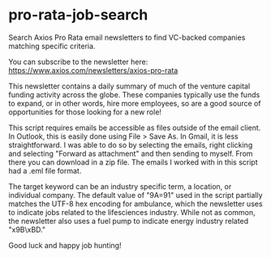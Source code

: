 # pro-rata-job-search
Search Axios Pro Rata email newsletters to find VC-backed companies matching specific criteria. 

You can subscribe to the newsletter here: https://www.axios.com/newsletters/axios-pro-rata

This newsletter contains a daily summary of much of the venture capital funding activity across the globe. These companies typically use the funds to expand, or in other words, hire more employees, so are a good source of opportunities for those looking for a new role!

This script requires emails be accessible as files outside of the email client. In Outlook, this is easily done using File > Save As. In Gmail, it is less straightforward. I was able to do so by selecting the emails, right clicking and selecting "Forward as attachment" and then sending to myself. From there you can download in a zip file. The emails I worked with in this script had a .eml file format.

The target keyword can be an industry specific term, a location, or individual company. The default value of "9A=91" used in the script partially matches the UTF-8 hex encoding for ambulance, which the newsletter uses to indicate jobs related to the lifesciences industry. While not as common, the newsletter also uses a fuel pump to indicate energy industry related "x9B\xBD."

Good luck and happy job hunting!
